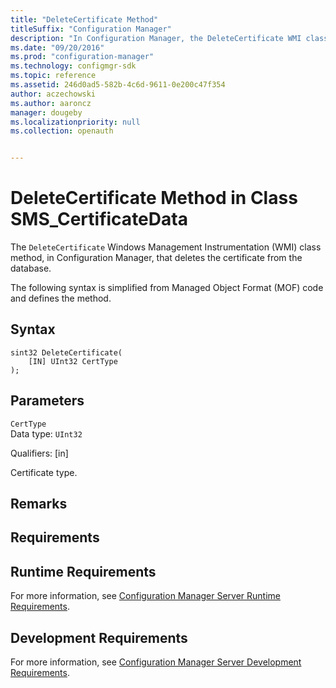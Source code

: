 ```yaml
---
title: "DeleteCertificate Method"
titleSuffix: "Configuration Manager"
description: "In Configuration Manager, the DeleteCertificate WMI class method that deletes the certificate from the database."
ms.date: "09/20/2016"
ms.prod: "configuration-manager"
ms.technology: configmgr-sdk
ms.topic: reference
ms.assetid: 246d0ad5-582b-4c6d-9611-0e200c47f354
author: aczechowski
ms.author: aaroncz
manager: dougeby
ms.localizationpriority: null
ms.collection: openauth


---
```

# DeleteCertificate Method in Class SMS_CertificateData
The `DeleteCertificate` Windows Management Instrumentation (WMI) class method, in Configuration Manager, that deletes the certificate from the database.  

 The following syntax is simplified from Managed Object Format (MOF) code and defines the method.  

## Syntax  

```  
sint32 DeleteCertificate(  
    [IN] UInt32 CertType  
);  

```  

## Parameters  
 `CertType`  
 Data type: `UInt32`  

 Qualifiers: [in]  

 Certificate type.  

## Remarks  

## Requirements  

## Runtime Requirements  
 For more information, see [Configuration Manager Server Runtime Requirements](../../../develop/core/reqs/server-runtime-requirements.md).  

## Development Requirements  
 For more information, see [Configuration Manager Server Development Requirements](../../../develop/core/reqs/server-development-requirements.md).

